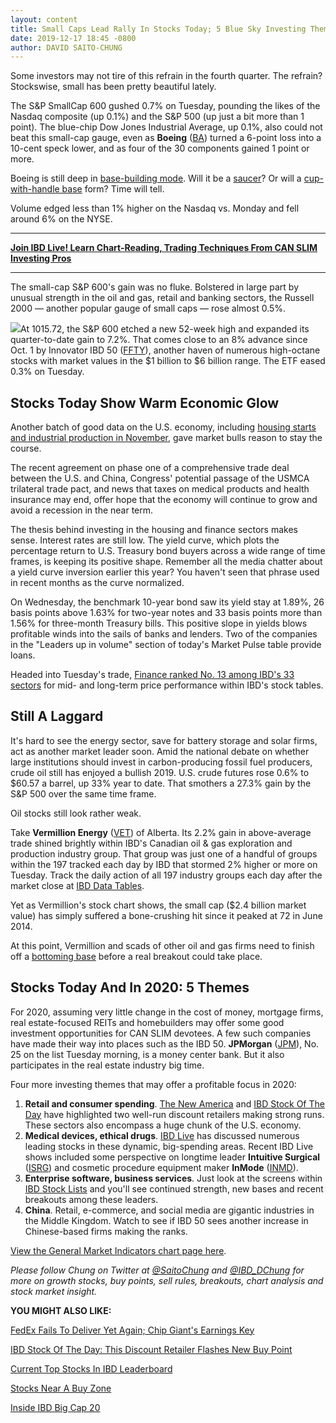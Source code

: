 ```yaml
---
layout: content
title: Small Caps Lead Rally In Stocks Today; 5 Blue Sky Investing Themes To Consider In 2020
date: 2019-12-17 18:45 -0800
author: DAVID SAITO-CHUNG
---
```






Some investors may not tire of this refrain in the fourth quarter. The refrain? Stockswise, small has been pretty beautiful lately.




The S&P SmallCap 600 gushed 0.7% on Tuesday, pounding the likes of the Nasdaq composite (up 0.1%) and the S&P 500 (up just a bit more than 1 point). The blue-chip Dow Jones Industrial Average, up 0.1%, also could not beat this small-cap gauge, even as **Boeing** ([BA](https://research.investors.com/quote.aspx?symbol=BA)) turned a 6-point loss into a 10-cent speck lower, and as four of the 30 components gained 1 point or more.


Boeing is still deep in [base-building mode](https://www.investors.com/how-to-invest/investors-corner/investor-basics-why-learning-base-patterns-gets-the-ball-rolling/). Will it be a [saucer](https://www.investors.com/how-to-invest/investors-corner/chart-reading-basics-patience-is-required-to-play-the-saucer/)? Or will a [cup-with-handle base](https://www.investors.com/how-to-invest/investors-corner/the-basics-how-to-analyze-a-stocks-cup-with-handle/) form? Time will tell.


Volume edged less than 1% higher on the Nasdaq vs. Monday and fell around 6% on the NYSE.




---


**[Join IBD Live! Learn Chart-Reading, Trading Techniques From CAN SLIM Investing Pros](https://shop.investors.com/offer/splashresponsive.aspx?id=IBD-Live)**




---


The small-cap S&P 600's gain was no fluke. Bolstered in large part by unusual strength in the oil and gas, retail and banking sectors, the Russell 2000 — another popular gauge of small caps — rose almost 0.5%.


![](https://www.investors.com/wp-content/uploads/2019/12/MP121719-257x300.jpg)At 1015.72, the S&P 600 etched a new 52-week high and expanded its quarter-to-date gain to 7.2%. That comes close to an 8% advance since Oct. 1 by Innovator IBD 50 ([FFTY](https://research.investors.com/quote.aspx?symbol=FFTY)), another haven of numerous high-octane stocks with market values in the $1 billion to $6 billion range. The ETF eased 0.3% on Tuesday.


Stocks Today Show Warm Economic Glow
------------------------------------


Another batch of good data on the U.S. economy, including [housing starts and industrial production in November](https://research.investors.com/economic-calendar/), gave market bulls reason to stay the course.


The recent agreement on phase one of a comprehensive trade deal between the U.S. and China, Congress' potential passage of the USMCA trilateral trade pact, and news that taxes on medical products and health insurance may end, offer hope that the economy will continue to grow and avoid a recession in the near term.


The thesis behind investing in the housing and finance sectors makes sense. Interest rates are still low. The yield curve, which plots the percentage return to U.S. Treasury bond buyers across a wide range of time frames, is keeping its positive shape. Remember all the media chatter about a yield curve inversion earlier this year? You haven't seen that phrase used in recent months as the curve normalized.


On Wednesday, the benchmark 10-year bond saw its yield stay at 1.89%, 26 basis points above 1.63% for two-year notes and 33 basis points more than 1.56% for three-month Treasury bills. This positive slope in yields blows profitable winds into the sails of banks and lenders. Two of the companies in the "Leaders up in volume" section of today's Market Pulse table provide loans.


Headed into Tuesday's trade, [Finance ranked No. 13 among IBD's 33 sectors](https://www.investors.com/data-tables/ibd-smart-nyse-nasdaq-tables-dec-16-2019/) for mid- and long-term price performance within IBD's stock tables.


Still A Laggard
---------------


It's hard to see the energy sector, save for battery storage and solar firms, act as another market leader soon. Amid the national debate on whether large institutions should invest in carbon-producing fossil fuel producers, crude oil still has enjoyed a bullish 2019. U.S. crude futures rose 0.6% to $60.57 a barrel, up 33% year to date. That smothers a 27.3% gain by the S&P 500 over the same time frame.


Oil stocks still look rather weak.



Take **Vermillion Energy** ([VET](https://research.investors.com/quote.aspx?symbol=VET)) of Alberta. Its 2.2% gain in above-average trade shined brightly within IBD's Canadian oil & gas exploration and production industry group. That group was just one of a handful of groups within the 197 tracked each day by IBD that stormed 2% higher or more on Tuesday. Track the daily action of all 197 industry groups each day after the market close at [IBD Data Tables](https://www.investors.com/ibd-data-tables/).


Yet as Vermillion's stock chart shows, the small cap ($2.4 billion market value) has simply suffered a bone-crushing hit since it peaked at 72 in June 2014.


At this point, Vermillion and scads of other oil and gas firms need to finish off a [bottoming base](https://www.investors.com/how-to-invest/investors-corner/investing-after-a-market-deep-freeze-how-to-spot-the-bottoming-base/) before a real breakout could take place.


Stocks Today And In 2020: 5 Themes
----------------------------------


For 2020, assuming very little change in the cost of money, mortgage firms, real estate-focused REITs and homebuilders may offer some good investment opportunities for CAN SLIM devotees. A few such companies have made their way into places such as the IBD 50. **JPMorgan** ([JPM](https://research.investors.com/quote.aspx?symbol=JPM)), No. 25 on the list Tuesday morning, is a money center bank. But it also participates in the real estate industry big time.


Four more investing themes that may offer a profitable focus in 2020:


1. **Retail and consumer spending**. [The New America](https://www.investors.com/category/research/the-new-america/) and [IBD Stock Of The Day](https://www.investors.com/research/ibd-stock-of-the-day/) have highlighted two well-run discount retailers making strong runs. These sectors also encompass a huge chunk of the U.S. economy.
2. **Medical devices, ethical drugs**. [IBD Live](https://shop.investors.com/offer/splashresponsive.aspx?id=IBD-Live) has discussed numerous leading stocks in these dynamic, big-spending areas. Recent IBD Live shows included some perspective on longtime leader **Intuitive Surgical** ([ISRG](https://research.investors.com/quote.aspx?symbol=ISRG)) and cosmetic procedure equipment maker **InMode** ([INMD](https://research.investors.com/quote.aspx?symbol=INMD)).
3. **Enterprise software, business services**. Just look at the screens within [IBD Stock Lists](https://www.investors.com/stock-lists/stocks-to-watch-top-rated-ipos-big-caps-and-growth-stocks/) and you'll see continued strength, new bases and recent breakouts among these leaders.
4. **China**. Retail, e-commerce, and social media are gigantic industries in the Middle Kingdom. Watch to see if IBD 50 sees another increase in Chinese-based firms making the ranks.


[View the General Market Indicators chart page here](https://www.investors.com/wp-content/uploads/2019/12/IBD1712152454GMI2.pdf).


*Please follow Chung on Twitter at [@SaitoChung](https://twitter.com/SaitoChung) and [@IBD\_DChung](https://twitter.com/IBD_DChung) for more on growth stocks, buy points, sell rules, breakouts, chart analysis and stock market insight.*


**YOU MIGHT ALSO LIKE:**


[FedEx Fails To Deliver Yet Again; Chip Giant's Earnings Key](https://www.investors.com/market-trend/stock-market-today/dow-jones-futures-fedex-earnings-miss-micron-earnings-key-for-stock-market-rally/)


[IBD Stock Of The Day: This Discount Retailer Flashes New Buy Point](https://www.investors.com/research/ibd-stock-of-the-day/target-stock-clears-buy-point-strong-earnings/)


[Current Top Stocks In IBD Leaderboard](https://www.investors.com/product/leaderboard/?artProdLink=Leaderboard)


[Stocks Near A Buy Zone](https://www.investors.com/category/stock-lists/stocks-near-a-buy-zone/)


[Inside IBD Big Cap 20](https://research.investors.com/stock-lists/big-cap-20/)





